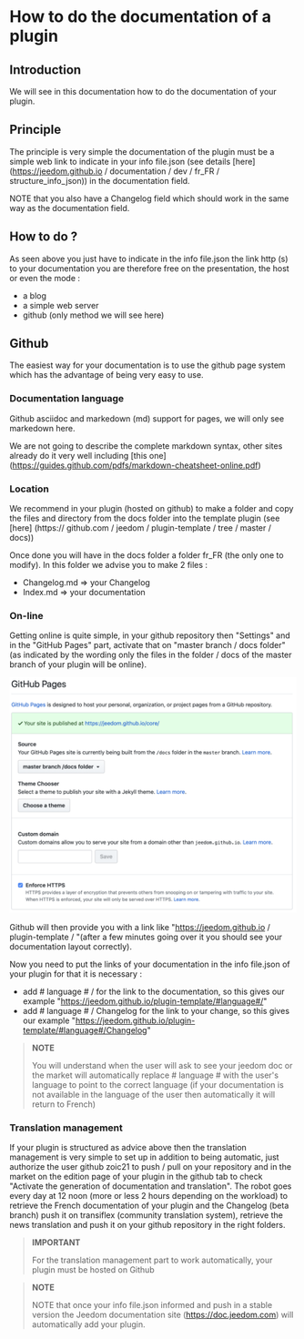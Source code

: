 # How to do the documentation of a plugin

## Introduction

We will see in this documentation how to do the documentation of your plugin.

## Principle

The principle is very simple the documentation of the plugin must be a simple web link to indicate in your info file.json (see details [here] (https://jeedom.github.io / documentation / dev / fr_FR / structure_info_json)) in the documentation field.

NOTE that you also have a Changelog field which should work in the same way as the documentation field.

## How to do ?

As seen above you just have to indicate in the info file.json the link http (s) to your documentation you are therefore free on the presentation, the host or even the mode : 

- a blog
- a simple web server
- github (only method we will see here)

## Github

The easiest way for your documentation is to use the github page system which has the advantage of being very easy to use.

### Documentation language

Github asciidoc and markedown (md) support for pages, we will only see markedown here.

We are not going to describe the complete markdown syntax, other sites already do it very well including [this one] (https://guides.github.com/pdfs/markdown-cheatsheet-online.pdf)

### Location

We recommend in your plugin (hosted on github) to make a folder and copy the files and directory from the docs folder into the template plugin (see [here] (https:// github.com / jeedom / plugin-template / tree / master / docs))

Once done you will have in the docs folder a folder fr_FR (the only one to modify). In this folder we advise you to make 2 files : 

- Changelog.md => your Changelog
- Index.md => your documentation

### On-line

Getting online is quite simple, in your github repository then "Settings" and in the "GitHub Pages" part, activate that on "master branch / docs folder" (as indicated by the wording only the files in the folder / docs of the master branch of your plugin will be online). 

![doc-github](images/tutoDoc.png)

Github will then provide you with a link like "https://jeedom.github.io / plugin-template / "(after a few minutes going over it you should see your documentation layout correctly).

Now you need to put the links of your documentation in the info file.json of your plugin for that it is necessary : 

- add # language # / for the link to the documentation, so this gives our example "https://jeedom.github.io/plugin-template/#language#/"
- add # language # / Changelog for the link to your change, so this gives our example "https://jeedom.github.io/plugin-template/#language#/Changelog"

> **NOTE**
>
> You will understand when the user will ask to see your jeedom doc or the market will automatically replace # language # with the user's language to point to the correct language (if your documentation is not available in the language of the user then automatically it will return to French)

### Translation management

If your plugin is structured as advice above then the translation management is very simple to set up in addition to being automatic, just authorize the user github zoic21 to push / pull on your repository and in the market on the edition page of your plugin in the github tab to check "Activate the generation of documentation and translation". The robot goes every day at 12 noon (more or less 2 hours depending on the workload) to retrieve the French documentation of your plugin and the Changelog (beta branch) push it on transiflex (community translation system), retrieve the news translation and push it on your github repository in the right folders.


> **IMPORTANT**
>
> For the translation management part to work automatically, your plugin must be hosted on Github

> **NOTE**
>
> NOTE that once your info file.json informed and push in a stable version the Jeedom documentation site (https://doc.jeedom.com) will automatically add your plugin.
